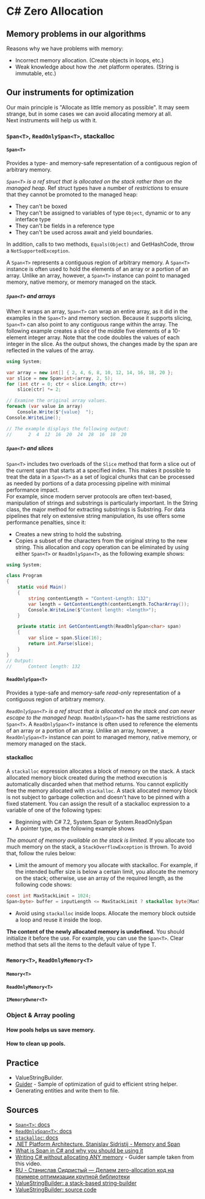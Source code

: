 # C# Zero Allocation

## Memory problems in our algorithms

Reasons why we have problems with memory:
- Incorrect memory allocation. (Create objects in loops, etc.)
- Weak knowledge about how the .net platform operates. (String is immutable, etc.)

## Our instruments for optimization

Our main principle is "Allocate as little memory as possible". It may seem strange, but in some cases we can avoid allocating memory at all.  
Next instruments will help us with it.

### `Span<T>`, `ReadOnlySpan<T>`, stackalloc

#### `Span<T>`

Provides a type- and memory-safe representation of a contiguous region of arbitrary memory.

_`Span<T>` is a ref struct that is allocated on the stack rather than on the managed heap._ Ref struct types have a number of _restrictions_ to ensure that they cannot be promoted to the managed heap:  
- They can't be boxed
- They can't be assigned to variables of type `Object`, dynamic or to any interface type
- They can't be fields in a reference type
- They can't be used across await and yield boundaries. 

In addition, calls to two methods, `Equals(Object)` and GetHashCode, throw a `NotSupportedException`.

A `Span<T>` represents a contiguous region of arbitrary memory. A `Span<T>` instance is often used to hold the elements of an array or a portion of an array. Unlike an array, however, a `Span<T>` instance can point to managed memory, native memory, or memory managed on the stack.

##### `Span<T>` and arrays

When it wraps an array, `Span<T>` can wrap an entire array, as it did in the examples in the `Span<T>` and memory section. Because it supports slicing, `Span<T>` can also point to any contiguous range within the array.
The following example creates a slice of the middle five elements of a 10-element integer array. Note that the code doubles the values of each integer in the slice. As the output shows, the changes made by the span are reflected in the values of the array.

```csharp
using System;

var array = new int[] { 2, 4, 6, 8, 10, 12, 14, 16, 18, 20 };
var slice = new Span<int>(array, 2, 5);
for (int ctr = 0; ctr < slice.Length; ctr++)
    slice[ctr] *= 2;

// Examine the original array values.
foreach (var value in array)
    Console.Write($"{value}  ");
Console.WriteLine();

// The example displays the following output:
//      2  4  12  16  20  24  28  16  18  20
```

##### `Span<T>` and slices

`Span<T>` includes two overloads of the `Slice` method that form a slice out of the current span that starts at a specified index. This makes it possible to treat the data in a `Span<T>` as a set of logical chunks that can be processed as needed by portions of a data processing pipeline with minimal performance impact.  
For example, since modern server protocols are often text-based, manipulation of strings and substrings is particularly important. In the String class, the major method for extracting substrings is Substring. For data pipelines that rely on extensive string manipulation, its use offers some performance penalties, since it:
- Creates a new string to hold the substring.
- Copies a subset of the characters from the original string to the new string.
This allocation and copy operation can be eliminated by using either `Span<T>` or `ReadOnlySpan<T>`, as the following example shows:

```csharp
using System;

class Program
{
    static void Main()
    {
        string contentLength = "Content-Length: 132";
        var length = GetContentLength(contentLength.ToCharArray());
        Console.WriteLine($"Content length: <length>");
    }

    private static int GetContentLength(ReadOnlySpan<char> span)
    {
        var slice = span.Slice(16);
        return int.Parse(slice);
    }
}
// Output:
//      Content length: 132 
```

#### `ReadOnlySpan<T>`

Provides a type-safe and memory-safe _read-only_ representation of a contiguous region of arbitrary memory.

_`ReadOnlySpan<T>` is a ref struct that is allocated on the stack and can never escape to the managed heap._ `ReadOnlySpan<T>` has the same restrictions as `Span<T>`.
A `ReadOnlySpan<T>` instance is often used to reference the elements of an array or a portion of an array. Unlike an array, however, a `ReadOnlySpan<T>` instance can point to managed memory, native memory, or memory managed on the stack.

#### stackalloc

A `stackalloc` expression allocates a block of memory on the stack. A stack allocated memory block created during the method execution is automatically discarded when that method returns. You cannot explicitly free the memory allocated with `stackalloc`. A stack allocated memory block is not subject to garbage collection and doesn't have to be pinned with a fixed statement.
You can assign the result of a stackalloc expression to a variable of one of the following types:
- Beginning with C# 7.2, System.Span<T> or System.ReadOnlySpan<T>
- A pointer type, as the following example shows

_The amount of memory available on the stack is limited._ If you allocate too much memory on the stack, a `StackOverflowException` is thrown. To avoid that, follow the rules below:
- Limit the amount of memory you allocate with stackalloc. For example, if the intended buffer size is below a certain limit, you allocate the memory on the stack; otherwise, use an array of the required length, as the following code shows:
```csharp
const int MaxStackLimit = 1024;
Span<byte> buffer = inputLength <= MaxStackLimit ? stackalloc byte[MaxStackLimit] : new byte[inputLength]; 
```
- Avoid using `stackalloc` inside loops. Allocate the memory block outside a loop and reuse it inside the loop.

**The content of the newly allocated memory is undefined.** You should initialize it before the use. For example, you can use the `Span<T>`. Clear method that sets all the items to the default value of type T.

### `Memory<T>`, `ReadOnlyMemory<T>`

#### `Memory<T>`

#### `ReadOnlyMemory<T>`

#### `IMemoryOwner<T>`

### Object & Array pooling

#### How pools helps us save memory.

#### How to clean up pools.

## Practice

- ValueStringBuilder.
- [Guider](https://github.com/nazarovsa/csharp-zero-allocation/tree/main/src/Guider) - Sample of optimization of guid to efficient string helper.
- Generating entities and write them to file.

## Sources

- [`Span<T>`: docs](https://docs.microsoft.com/en-us/dotnet/api/system.span-1?view=net-6.0)
- [`ReadOnlySpan<T>`: docs](https://docs.microsoft.com/en-us/dotnet/api/system.readonlyspan-1?view=net-6.0)
- [`stackalloc`: docs](https://docs.microsoft.com/en-us/dotnet/csharp/language-reference/operators/stackalloc)
- [.NET Platform Architecture. Stanislav Sidristij - Memory<T> and Span<T>](https://github.com/sidristij/dotnetbook/blob/master/book/en/MemorySpan.md)
- [What is Span in C# and why you should be using it](https://www.youtube.com/watch?v=FM5dpxJMULY)
- [Writing C# without allocating ANY memory](https://www.youtube.com/watch?v=B2yOjLyEZk0) - Guider sample taken from this video.
- [RU - Станислав Сидристый — Делаем zero-allocation код на примере оптимизации крупной библиотеки](https://www.youtube.com/watch?v=-FDfnUyYSyc)
- [ValueStringBuilder: a stack-based string-builder](https://andrewlock.net/a-deep-dive-on-stringbuilder-part-6-vaulestringbuilder-a-stack-based-string-builder/)
- [ValueStringBuilder: source code](https://github.com/dotnet/runtime/blob/main/src/libraries/Common/src/System/Text/ValueStringBuilder.cs)
